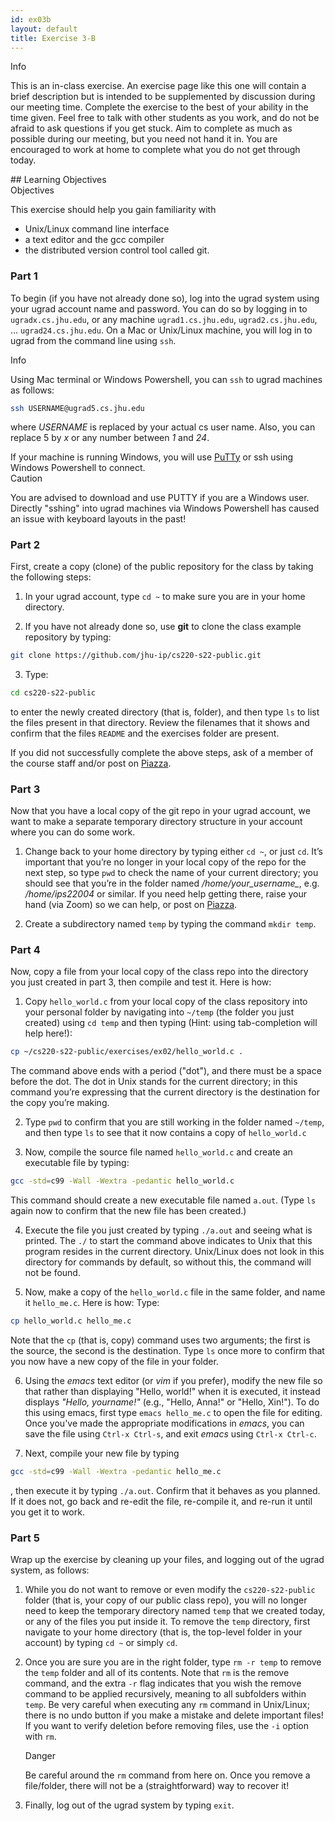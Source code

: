 ```yaml
---
id: ex03b
layout: default
title: Exercise 3-B
---
```


<div class='admonition info'>
<div class='title'>Info</div>
<div class='content'>
<p>This is an in-class exercise. An exercise page like this one will contain a brief description but is intended to be supplemented by discussion during our meeting time. Complete the exercise to the best of your ability in the time given. Feel free to talk with other students as you work, and do not be afraid to ask questions if you get stuck. Aim to complete as much as possible during our meeting, but you need not hand it in. You are encouraged to work at home to complete what you do not get through today.</p>
</div>
</div>
## Learning Objectives
<div class='admonition success'>
<div class='title'>Objectives</div>
<div class='content'>
<p>This exercise should help you gain familiarity with</p>
<ul>
<li>Unix/Linux command line interface</li>
<li>a text editor and the gcc compiler</li>
<li>the distributed version control tool called git.</li>
</ul>
</div>
</div>

### Part 1
To begin (if you have not already done so), log into the ugrad system using your ugrad account name and password.  You can do so by logging in to `ugradx.cs.jhu.edu`, or any machine `ugrad1.cs.jhu.edu`, `ugrad2.cs.jhu.edu`, … `ugrad24.cs.jhu.edu`. On a Mac or Unix/Linux machine, you will log in to ugrad from the command line using `ssh`.

<div class='admonition info'>
<div class='title'>Info</div>
<div class='content'>
<p>Using Mac terminal or Windows Powershell, you can <code>ssh</code> to ugrad machines as follows:</p>
<div class="sourceCode" id="cb1"><pre class="sourceCode bash"><code class="sourceCode bash"><a class="sourceLine" id="cb1-1" title="1"><span class="fu">ssh</span> USERNAME@ugrad5.cs.jhu.edu</a></code></pre></div>
<p>where <em>USERNAME</em> is replaced by your actual cs user name. Also, you can replace 5 by <em>x</em> or any number between <em>1</em> and <em>24</em>.</p>
</div>
</div>
 If your machine is running Windows, you will use <a href="https://www.putty.org/" target="_blank">PuTTy</a> or ssh using Windows Powershell to connect.

<div class='admonition caution'>
<div class='title'>Caution</div>
<div class='content'>
<p>You are advised to download and use PUTTY if you are a Windows user. Directly "sshing" into ugrad machines via Windows Powershell has caused an issue with keyboard layouts in the past!</p>
</div>
</div>

### Part 2
First, create a copy (clone) of the public repository for the class by taking the following steps:

1.	In your ugrad account, type `cd ~` to make sure you are in your home directory.

2.	If you have not already done so, use **git** to clone the class example repository by typing: 
```bash
git clone https://github.com/jhu-ip/cs220-s22-public.git
```
3.	Type:
``` bash
cd cs220-s22-public
```
to enter the newly created directory (that is, folder), and then type `ls` to list the files present in that directory.  Review the filenames that it shows and confirm that the files `README` and the exercises folder are present.

If you did not successfully complete the above steps, ask of a member of the course staff and/or post on <a href="http://piazza.com/jhu/spring2022/en601220" target="_blank">Piazza</a>.

### Part 3
Now that you have a local copy of the git repo in your ugrad account, we want to make a separate temporary directory structure in your account where you can do some work.

1.	Change back to your home directory by typing either `cd ~`, or just `cd`. It’s important that you’re no longer in your local copy of the repo for the next step, so type `pwd` to check the name of your current directory; you should see that you’re in the folder named */home/your\_username_*, e.g. */home/ips22004* or similar. If you need help getting there, raise your hand (via Zoom) so we can help, or post on <a href="http://piazza.com/jhu/spring2022/en601220" target="_blank">Piazza</a>.

2.	Create a subdirectory named `temp` by typing the command `mkdir temp`. 

### Part 4
Now, copy a file from your local copy of the class repo into the directory you just created in part 3, then compile and test it.  Here is how:

1.	Copy `hello_world.c` from your local copy of the class repository into your personal folder by navigating into `~/temp` (the folder you just created) using `cd temp` and then typing (Hint: using tab-completion will help here!): 
```bash
cp ~/cs220-s22-public/exercises/ex02/hello_world.c .
```
The command above ends with a period ("dot"), and there must be a space before the dot. The dot in Unix stands for the current directory; in this command you’re expressing that the current directory is the destination for the copy you’re making.
 
2.	Type `pwd` to confirm that you are still working in the folder named `~/temp`, and then type `ls` to see that it now contains a copy of `hello_world.c`

3.	Now, compile the source file named `hello_world.c` and create an executable file by typing:
```bash
gcc -std=c99 -Wall -Wextra -pedantic hello_world.c
```
This command should create a new executable file named `a.out`.  (Type `ls` again now to confirm that the new file has been created.)

4.	Execute the file you just created by typing `./a.out` and seeing what is printed. The `./` to start the command above indicates to Unix that this program resides in the current directory. Unix/Linux does not look in this directory for commands by default, so without this, the command will not be found.

5.	Now, make a copy of the `hello_world.c` file in the same folder, and name it `hello_me.c`.  Here is how: Type:
```bash
cp hello_world.c hello_me.c
```
Note that the `cp` (that is, copy) command uses two arguments; the first is the source, the second is the destination. Type `ls` once more to confirm that you now have a new copy of the file in your folder.

6.	Using the _emacs_ text editor (or _vim_ if you prefer), modify the new file so that rather than displaying "Hello, world!" when it is executed, it instead displays _"Hello, $your name$!"_ (e.g., "Hello, Anna!" or "Hello, Xin!").  To do this using emacs, first type `emacs hello_me.c` to open the file for editing.  Once you've made the appropriate modifications in _emacs_, you can save the file using `Ctrl-x Ctrl-s`, and exit _emacs_ using `Ctrl-x Ctrl-c`.

7.	Next, compile your new file by typing 
```bash
gcc -std=c99 -Wall -Wextra -pedantic hello_me.c
```
, then execute it by typing `./a.out`. Confirm that it behaves as you planned.  If it does not, go back and re-edit the file, re-compile it, and re-run it until you get it to work.

### Part 5
Wrap up the exercise by cleaning up your files, and logging out of the ugrad system, as follows:

1.	While you do not want to remove or even modify the `cs220-s22-public` folder (that is, your copy of our public class repo), you will no longer need to keep the temporary directory named `temp` that we created today, or any of the files you put inside it.  To remove the `temp` directory, first navigate to your home directory (that is, the top-level folder in your account) by typing `cd ~` or simply `cd`.

2.	Once you are sure you are in the right folder, type `rm -r temp` to remove the `temp` folder and all of its contents. Note that `rm` is the remove command, and the extra `-r` flag indicates that you wish the remove command to be applied recursively, meaning to all subfolders within `temp`.  Be very careful when executing any `rm` command in Unix/Linux; there is no undo button if you make a mistake and delete important files! If you want to verify deletion before removing files, use the `-i` option with `rm`.
	<div class='admonition danger'>
	<div class='title'>Danger</div>
	<div class='content'>
	<p>Be careful around the <code>rm</code> command from here on. Once you remove a file/folder, there will not be a (straightforward) way to recover it!</p>
	</div>
	</div>

3.	Finally, log out of the ugrad system by typing `exit`.

